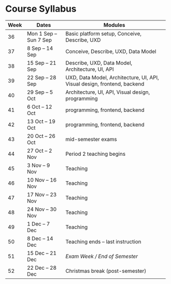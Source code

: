 # Course Syllabus

| Week | Dates                 | Modules                      |
| -------- | --------------------- | -------------------------------- |
| 36       | Mon 1 Sep – Sun 7 Sep | Basic platform setup, Conceive, Describe, UXD         |
| 37       | 8 Sep – 14 Sep        | Conceive, Describe, UXD, Data Model                         |
| 38       | 15 Sep – 21 Sep       | Describe, UXD, Data Model, Architecture, UI, API                         |
| 39       | 22 Sep – 28 Sep       | UXD, Data Model, Architecture, UI, API, Visual design, frontend, backend  |
| 40       | 29 Sep – 5 Oct        | Architecture, UI, API, Visual design, programming                  |
| 41       | 6 Oct – 12 Oct        | programming, frontend, backend                         |
| 42       | 13 Oct – 19 Oct       | programming, frontend, backend             |
| 43       | 20 Oct – 26 Oct       | mid-semester exams          |
| 44       | 27 Oct – 2 Nov        | Period 2 teaching begins         |
| 45       | 3 Nov – 9 Nov         | Teaching                         |
| 46       | 10 Nov – 16 Nov       | Teaching                         |
| 47       | 17 Nov – 23 Nov       | Teaching                         |
| 48       | 24 Nov – 30 Nov       | Teaching                         |
| 49       | 1 Dec – 7 Dec         | Teaching                         |
| 50       | 8 Dec – 14 Dec        | Teaching ends – last instruction |
| 51       | 15 Dec – 21 Dec       | *Exam Week / End of Semester*  |
| 52       | 22 Dec – 28 Dec       | Christmas break (post-semester)  |
